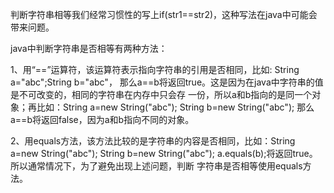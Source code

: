 判断字符串相等我们经常习惯性的写上if(str1==str2)，这种写法在java中可能会带来问题。

java中判断字符串是否相等有两种方法：

1、用“==”运算符，该运算符表示指向字符串的引用是否相同，比如: String a="abc";String b="abc"，
那么a==b将返回true。这是因为在java中字符串的值是不可改变的，相同的字符串在内存中只会存
一份，所以a和b指向的是同一个对象；再比如：String a=new String("abc"); String b=new String("abc");
那么a==b将返回false，因为a和b指向不同的对象。

2、用equals方法，该方法比较的是字符串的内容是否相同，比如：String a=new String("abc"); 
String b=new String("abc"); a.equals(b);将返回true。所以通常情况下，为了避免出现上述问题，判断
字符串是否相等使用equals方法。